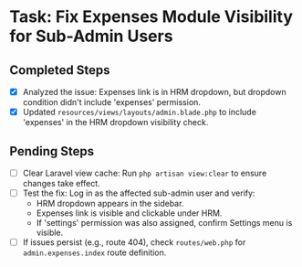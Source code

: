 # Task: Fix Expenses Module Visibility for Sub-Admin Users

## Completed Steps
- [x] Analyzed the issue: Expenses link is in HRM dropdown, but dropdown condition didn't include 'expenses' permission.
- [x] Updated `resources/views/layouts/admin.blade.php` to include 'expenses' in the HRM dropdown visibility check.

## Pending Steps
- [ ] Clear Laravel view cache: Run `php artisan view:clear` to ensure changes take effect.
- [ ] Test the fix: Log in as the affected sub-admin user and verify:
  - HRM dropdown appears in the sidebar.
  - Expenses link is visible and clickable under HRM.
  - If 'settings' permission was also assigned, confirm Settings menu is visible.
- [ ] If issues persist (e.g., route 404), check `routes/web.php` for `admin.expenses.index` route definition.
